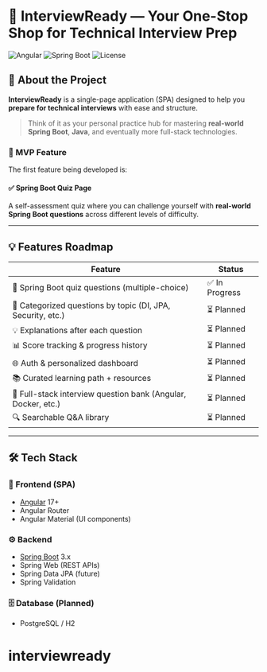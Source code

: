 # 🎯 InterviewReady — Your One-Stop Shop for Technical Interview Prep

![Angular](https://img.shields.io/badge/frontend-angular-DD0031?logo=angular&logoColor=white)
![Spring Boot](https://img.shields.io/badge/backend-spring--boot-6DB33F?logo=spring&logoColor=white)
![License](https://img.shields.io/github/license/your-username/interview-ready)

## 🧠 About the Project

**InterviewReady** is a single-page application (SPA) designed to help you **prepare for technical interviews** with ease and structure.

> Think of it as your personal practice hub for mastering **real-world Spring Boot**, **Java**, and eventually more full-stack technologies.

### 🚀 MVP Feature

The first feature being developed is:

#### ✅ **Spring Boot Quiz Page**
A self-assessment quiz where you can challenge yourself with **real-world Spring Boot questions** across different levels of difficulty.

---

## 💡 Features Roadmap

| Feature | Status |
|--------|--------|
| 🧪 Spring Boot quiz questions (multiple-choice) | ✅ In Progress |
| 🎯 Categorized questions by topic (DI, JPA, Security, etc.) | ⏳ Planned |
| 💡 Explanations after each question | ⏳ Planned |
| 📊 Score tracking & progress history | ⏳ Planned |
| 🌐 Auth & personalized dashboard | ⏳ Planned |
| 📚 Curated learning path + resources | ⏳ Planned |
| 🧠 Full-stack interview question bank (Angular, Docker, etc.) | ⏳ Planned |
| 🔍 Searchable Q&A library | ⏳ Planned |

---

## 🛠 Tech Stack

### 🧩 Frontend (SPA)
- [Angular](https://angular.io/) 17+
- Angular Router
- Angular Material (UI components)

### ⚙️ Backend
- [Spring Boot](https://spring.io/projects/spring-boot) 3.x
- Spring Web (REST APIs)
- Spring Data JPA (future)
- Spring Validation

### 🗄️ Database (Planned)
- PostgreSQL / H2
# interviewready

